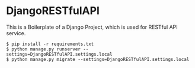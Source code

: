 # DjangoRESTfulAPI
This is a Boilerplate of a Django Project, which is used for RESTful API service.

```
$ pip install -r requirements.txt
$ python manage.py runserver --settings=DjangoRESTfulAPI.settings.local
$ python manage.py migrate --settings=DjangoRESTfulAPI.settings.local
```
